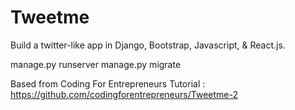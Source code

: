 # Tweetme
Build a twitter-like app in Django, Bootstrap, Javascript, &amp; React.js.

manage.py runserver
manage.py migrate

Based from Coding For Entrepreneurs Tutorial : 
https://github.com/codingforentrepreneurs/Tweetme-2
